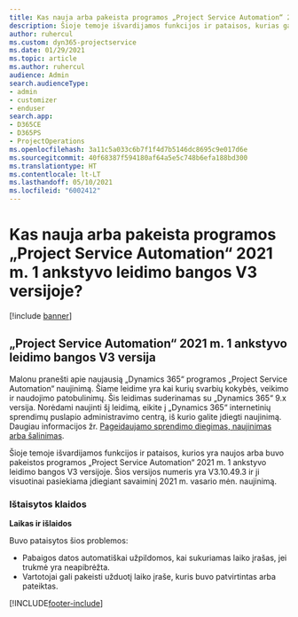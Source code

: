 ```yaml
---
title: Kas nauja arba pakeista programos „Project Service Automation“ 2021 m. 1 ankstyvo leidimo bangos V3 versijoje?
description: Šioje temoje išvardijamos funkcijos ir pataisos, kurias galima rasti „Project Service Automation“ 2021 m. 1 ankstyvo leidimo bangos V3 versijoje.
author: ruhercul
ms.custom: dyn365-projectservice
ms.date: 01/29/2021
ms.topic: article
ms.author: ruhercul
audience: Admin
search.audienceType:
- admin
- customizer
- enduser
search.app:
- D365CE
- D365PS
- ProjectOperations
ms.openlocfilehash: 3a11c5a033c6b7f1f4d7b5146dc8695c9e017d6e
ms.sourcegitcommit: 40f68387f594180af64a5e5c748b6efa188bd300
ms.translationtype: HT
ms.contentlocale: lt-LT
ms.lasthandoff: 05/10/2021
ms.locfileid: "6002412"
---
```

# <a name="whats-new-or-changed-in-project-service-automation-early-access-wave-1-2021-v3"></a>Kas nauja arba pakeista programos „Project Service Automation“ 2021 m. 1 ankstyvo leidimo bangos V3 versijoje?

[!include [banner](../includes/psa-now-project-operations.md)]

## <a name="project-service-automation-early-access-wave-1-2021-v3"></a>„Project Service Automation“ 2021 m. 1 ankstyvo leidimo bangos V3 versija

Malonu pranešti apie naujausią „Dynamics 365“ programos „Project Service Automation“ naujinimą. Šiame leidime yra kai kurių svarbių kokybės, veikimo ir naudojimo patobulinimų. Šis leidimas suderinamas su „Dynamics 365“ 9.x versija. Norėdami naujinti šį leidimą, eikite į „Dynamics 365“ internetinių sprendimų puslapio administravimo centrą, iš kurio galite įdiegti naujinimą. Daugiau informacijos žr. [Pageidaujamo sprendimo diegimas, naujinimas arba šalinimas](/power-platform/admin/install-remove-preferred-solution).

Šioje temoje išvardijamos funkcijos ir pataisos, kurios yra naujos arba buvo pakeistos programos „Project Service Automation“ 2021 m. 1 ankstyvo leidimo bangos V3 versijoje. Šios versijos numeris yra V3.10.49.3 ir ji visuotinai pasiekiama įdiegiant savaiminį 2021 m. vasario mėn. naujinimą.


### <a name="bug-fixes"></a>Ištaisytos klaidos

**Laikas ir išlaidos**

Buvo pataisytos šios problemos:

- Pabaigos datos automatiškai užpildomos, kai sukuriamas laiko įrašas, jei trukmė yra neapibrėžta.
- Vartotojai gali pakeisti užduotį laiko įraše, kuris buvo patvirtintas arba pateiktas.


[!INCLUDE[footer-include](../includes/footer-banner.md)]